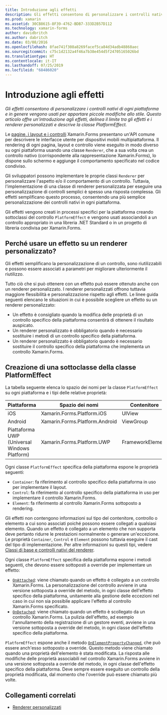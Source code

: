 ```yaml
---
title: Introduzione agli effetti
description: Gli effetti consentono di personalizzare i controlli nativi di ogni piattaforma e in genere vengono usati per apportare piccole modifiche allo stile. Questo articolo offre un'introduzione agli effetti, delinea il limite tra gli effetti e i renderer personalizzati e descrive la classe PlatformEffect.
ms.prod: xamarin
ms.assetid: 30CB8615-8F39-4762-BDB7-333D2B57D112
ms.technology: xamarin-forms
author: davidbritch
ms.author: dabritch
ms.date: 03/08/2016
ms.openlocfilehash: 8fae741f308a8269facef5ca84d34adb48868aec
ms.sourcegitcommit: c75c1d2132a4f46a7b38e454d5f24705165026bd
ms.translationtype: HT
ms.contentlocale: it-IT
ms.lasthandoff: 07/25/2019
ms.locfileid: "68486020"
---
```

# <a name="introduction-to-effects"></a>Introduzione agli effetti

_Gli effetti consentono di personalizzare i controlli nativi di ogni piattaforma e in genere vengono usati per apportare piccole modifiche allo stile. Questo articolo offre un'introduzione agli effetti, delinea il limite tra gli effetti e i renderer personalizzati e descrive la classe PlatformEffect._

Le [pagine, i layout e i controlli](~/xamarin-forms/user-interface/controls/index.md) Xamarin.Forms presentano un'API comune per descrivere le interfacce utente per dispositivi mobili multipiattaforma. Il rendering di ogni pagina, layout e controllo viene eseguito in modo diverso su ogni piattaforma usando una classe `Renderer`, che a sua volta crea un controllo nativo (corrispondente alla rappresentazione Xamarin.Forms), lo dispone sullo schermo e aggiunge il comportamento specificato nel codice condiviso.

Gli sviluppatori possono implementare le proprie classi `Renderer` per personalizzare l'aspetto e/o il comportamento di un controllo. Tuttavia, l'implementazione di una classe di renderer personalizzata per eseguire una personalizzazione di controlli semplici è spesso una risposta complessa. Gli effetti semplificano questo processo, consentendo una più semplice personalizzazione dei controlli nativi in ogni piattaforma.

Gli effetti vengono creati in processi specifici per la piattaforma creando sottoclassi del controllo `PlatformEffect` e vengono usati associandoli a un controllo appropriato in una libreria .NET Standard o in un progetto di libreria condivisa per Xamarin.Forms.

## <a name="why-use-an-effect-over-a-custom-renderer"></a>Perché usare un effetto su un renderer personalizzato?

Gli effetti semplificano la personalizzazione di un controllo, sono riutilizzabili e possono essere associati a parametri per migliorare ulteriormente il riutilizzo.

Tutto ciò che si può ottenere con un effetto può essere ottenuto anche con un renderer personalizzato. I renderer personalizzati offrono tuttavia maggiore flessibilità e personalizzazione rispetto agli effetti. Le linee guida seguenti elencano le situazioni in cui è possibile scegliere un effetto su un renderer personalizzato:

- Un effetto è consigliato quando la modifica delle proprietà di un controllo specifico della piattaforma consentirà di ottenere il risultato auspicato.
- Un renderer personalizzato è obbligatorio quando è necessario sostituire i metodi di un controllo specifico della piattaforma.
- Un renderer personalizzato è obbligatorio quando è necessario sostituire il controllo specifico della piattaforma che implementa un controllo Xamarin.Forms.

## <a name="subclassing-the-platformeffect-class"></a>Creazione di una sottoclasse della classe PlatformEffect

La tabella seguente elenca lo spazio dei nomi per la classe `PlatformEffect` su ogni piattaforma e i tipi delle relative proprietà:

|Piattaforma|Spazio dei nomi|Contenitore|Control|
|--- |--- |--- |--- |
|iOS|Xamarin.Forms.Platform.iOS|UIView|UIView|
|Android|Xamarin.Forms.Platform.Android|ViewGroup|Visualizza|
|Piattaforma UWP (Universal Windows Platform)|Xamarin.Forms.Platform.UWP|FrameworkElement|FrameworkElement|

Ogni classe `PlatformEffect` specifica della piattaforma espone le proprietà seguenti:

- `Container`: fa riferimento al controllo specifico della piattaforma in uso per implementare il layout.
- `Control`: fa riferimento al controllo specifico della piattaforma in uso per implementare il controllo Xamarin.Forms.
- `Element`: fa riferimento al controllo Xamarin.Forms sottoposto a rendering.

Gli effetti non contengono informazioni sul tipo del contenitore, controllo o elemento a cui sono associati poiché possono essere collegati a qualsiasi elemento. Quando un effetto è collegato a un elemento che non supporta deve pertanto ridurre le prestazioni normalmente o generare un'eccezione. Le proprietà `Container`, `Control` e `Element` possono tuttavia eseguire il cast del tipo di implementazione. Per altre informazioni su questi tipi, vedere [Classi di base e controlli nativi del renderer](~/xamarin-forms/app-fundamentals/custom-renderer/renderers.md).

Ogni classe `PlatformEffect` specifica della piattaforma espone i metodi seguenti, che devono essere sottoposti a override per implementare un effetto:

- [`OnAttached`](xref:Xamarin.Forms.Effect.OnAttached): viene chiamato quando un effetto è collegato a un controllo Xamarin.Forms. La personalizzazione del controllo avviene in una versione sottoposta a override del metodo, in ogni classe dell'effetto specifico della piattaforma, unitamente alla gestione delle eccezioni nel caso in cui non sia possibile applicare l'effetto al controllo Xamarin.Forms specificato.
- [`OnDetached`](xref:Xamarin.Forms.Effect.OnDetached): viene chiamato quando un effetto è scollegato da un controllo Xamarin.Forms. La pulizia dell'effetto, ad esempio l'annullamento della registrazione di un gestore eventi, avviene in una versione sottoposta a override del metodo, in ogni classe dell'effetto specifico della piattaforma.

`PlatformEffect` espone anche il metodo [`OnElementPropertyChanged`](xref:Xamarin.Forms.PlatformEffect`2.OnElementPropertyChanged(System.ComponentModel.PropertyChangedEventArgs)), che può essere anch'esso sottoposto a override. Questo metodo viene chiamato quando una proprietà dell'elemento è stata modificata. La risposta alle modifiche delle proprietà associabili nel controllo Xamarin.Forms avviene in una versione sottoposta a override del metodo, in ogni classe dell'effetto specifico della piattaforma. Deve sempre essere eseguito un controllo della proprietà modificata, dal momento che l'override può essere chiamato più volte.


## <a name="related-links"></a>Collegamenti correlati

- [Renderer personalizzati](~/xamarin-forms/app-fundamentals/custom-renderer/index.md)
